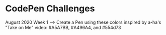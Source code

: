 # CodePen Challenges

August 2020 Week 1
--> Create a Pen using these colors inspired by a-ha's "Take on Me" video: #A5A7BB, #A496A4, and #554d73
